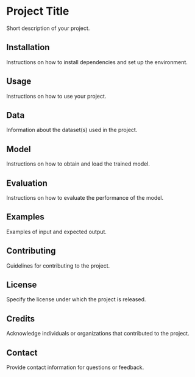 # Project Title

Short description of your project.

## Installation

Instructions on how to install dependencies and set up the environment.

## Usage

Instructions on how to use your project.

## Data

Information about the dataset(s) used in the project.

## Model

Instructions on how to obtain and load the trained model.

## Evaluation

Instructions on how to evaluate the performance of the model.

## Examples

Examples of input and expected output.

## Contributing

Guidelines for contributing to the project.

## License

Specify the license under which the project is released.

## Credits

Acknowledge individuals or organizations that contributed to the project.

## Contact

Provide contact information for questions or feedback.
